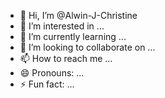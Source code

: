 - 👋 Hi, I’m @Alwin-J-Christine
- 👀 I’m interested in ...
- 🌱 I’m currently learning ...
- 💞️ I’m looking to collaborate on ...
- 📫 How to reach me ...
- 😄 Pronouns: ...
- ⚡ Fun fact: ...

<!---
Alwin-J-Christine/Alwin-J-Christine is a ✨ special ✨ repository because its `README.md` (this file) appears on your GitHub profile.
You can click the Preview link to take a look at your changes.
--->
